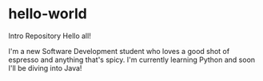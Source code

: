 # hello-world
Intro Repository
Hello all!

I'm a new Software Development student who loves a good shot of espresso and anything that's spicy.
I'm currently learning Python and soon I'll be diving into Java!
